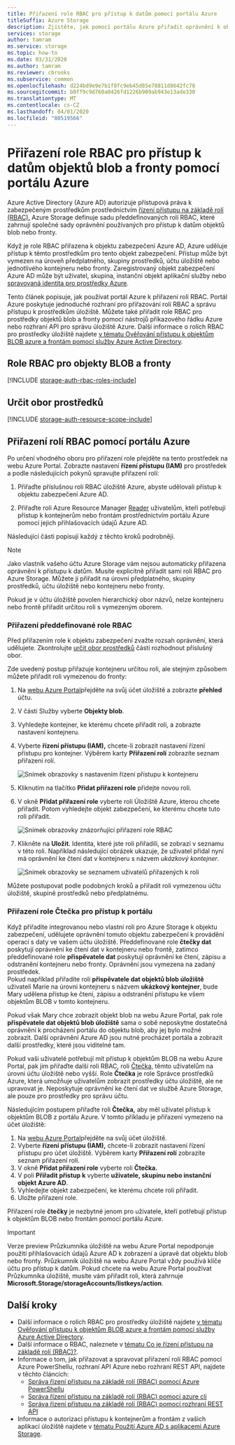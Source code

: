 ```yaml
---
title: Přiřazení role RBAC pro přístup k datům pomocí portálu Azure
titleSuffix: Azure Storage
description: Zjistěte, jak pomocí portálu Azure přiřadit oprávnění k objektu zabezpečení služby Azure Active Directory pomocí řízení přístupu na základě rolí (RBAC). Azure Storage podporuje integrované a vlastní role RBAC pro ověřování prostřednictvím Azure AD.
services: storage
author: tamram
ms.service: storage
ms.topic: how-to
ms.date: 03/31/2020
ms.author: tamram
ms.reviewer: cbrooks
ms.subservice: common
ms.openlocfilehash: d224bd9e9e7b1f8fc9eb45d85e78811d8642fc78
ms.sourcegitcommit: b0ff9c9d760a0426fd1226b909ab943e13ade330
ms.translationtype: MT
ms.contentlocale: cs-CZ
ms.lasthandoff: 04/01/2020
ms.locfileid: "80519566"
---
```

# <a name="use-the-azure-portal-to-assign-an-rbac-role-for-access-to-blob-and-queue-data"></a>Přiřazení role RBAC pro přístup k datům objektů blob a fronty pomocí portálu Azure

Azure Active Directory (Azure AD) autorizuje přístupová práva k zabezpečeným prostředkům prostřednictvím [řízení přístupu na základě rolí (RBAC).](../../role-based-access-control/overview.md) Azure Storage definuje sadu předdefinovaných rolí RBAC, které zahrnují společné sady oprávnění používaných pro přístup k datům objektů blob nebo fronty.

Když je role RBAC přiřazena k objektu zabezpečení Azure AD, Azure uděluje přístup k těmto prostředkům pro tento objekt zabezpečení. Přístup může být vymezen na úroveň předplatného, skupiny prostředků, účtu úložiště nebo jednotlivého kontejneru nebo fronty. Zaregistrovaný objekt zabezpečení Azure AD může být uživatel, skupina, instanční objekt aplikační služby nebo [spravovaná identita pro prostředky Azure](../../active-directory/managed-identities-azure-resources/overview.md).

Tento článek popisuje, jak používat portál Azure k přiřazení rolí RBAC. Portál Azure poskytuje jednoduché rozhraní pro přiřazování rolí RBAC a správu přístupu k prostředkům úložiště. Můžete také přiřadit role RBAC pro prostředky objektů blob a fronty pomocí nástrojů příkazového řádku Azure nebo rozhraní API pro správu úložiště Azure. Další informace o rolích RBAC pro prostředky úložiště najdete [v tématu Ověřování přístupu k objektům BLOB azure a frontám pomocí služby Azure Active Directory](storage-auth-aad.md).

## <a name="rbac-roles-for-blobs-and-queues"></a>Role RBAC pro objekty BLOB a fronty

[!INCLUDE [storage-auth-rbac-roles-include](../../../includes/storage-auth-rbac-roles-include.md)]

## <a name="determine-resource-scope"></a>Určit obor prostředků

[!INCLUDE [storage-auth-resource-scope-include](../../../includes/storage-auth-resource-scope-include.md)]

## <a name="assign-rbac-roles-using-the-azure-portal"></a>Přiřazení rolí RBAC pomocí portálu Azure

Po určení vhodného oboru pro přiřazení role přejděte na tento prostředek na webu Azure Portal. Zobrazte nastavení **řízení přístupu (IAM)** pro prostředek a podle následujících pokynů spravujte přiřazení rolí:

1. Přiřaďte příslušnou roli RBAC úložiště Azure, abyste udělovali přístup k objektu zabezpečení Azure AD.

1. Přiřaďte roli Azure Resource Manager [Reader](../../role-based-access-control/built-in-roles.md#reader) uživatelům, kteří potřebují přístup k kontejnerům nebo frontám prostřednictvím portálu Azure pomocí jejich přihlašovacích údajů Azure AD. 

Následující části popisují každý z těchto kroků podrobněji.

> [!NOTE]
> Jako vlastník vašeho účtu Azure Storage vám nejsou automaticky přiřazena oprávnění k přístupu k datům. Musíte explicitně přiřadit sami roli RBAC pro Azure Storage. Můžete ji přiřadit na úrovni předplatného, skupiny prostředků, účtu úložiště nebo kontejneru nebo fronty.
>
> Pokud je v účtu úložiště povolen hierarchický obor názvů, nelze kontejneru nebo frontě přiřadit určitou roli s vymezeným oborem.

### <a name="assign-a-built-in-rbac-role"></a>Přiřazení předdefinované role RBAC

Před přiřazením role k objektu zabezpečení zvažte rozsah oprávnění, která udělujete. Zkontrolujte [určit obor prostředků](#determine-resource-scope) části rozhodnout příslušný obor.

Zde uvedený postup přiřazuje kontejneru určitou roli, ale stejným způsobem můžete přiřadit roli vymezenou do fronty:

1. Na [webu Azure Portal](https://portal.azure.com)přejděte na svůj účet úložiště a zobrazte **přehled** účtu.
1. V části Služby vyberte **Objekty blob**.
1. Vyhledejte kontejner, ke kterému chcete přiřadit roli, a zobrazte nastavení kontejneru.
1. Vyberte **řízení přístupu (IAM),** chcete-li zobrazit nastavení řízení přístupu pro kontejner. Výběrem karty **Přiřazení rolí** zobrazíte seznam přiřazení rolí.

    ![Snímek obrazovky s nastavením řízení přístupu k kontejneru](media/storage-auth-aad-rbac-portal/portal-access-control-for-storage.png)

1. Kliknutím na tlačítko **Přidat přiřazení role** přidejte novou roli.
1. V okně **Přidat přiřazení role** vyberte roli Úložiště Azure, kterou chcete přiřadit. Potom vyhledejte objekt zabezpečení, ke kterému chcete tuto roli přiřadit.

    ![Snímek obrazovky znázorňující přiřazení role RBAC](media/storage-auth-aad-rbac-portal/add-rbac-role.png)

1. Klikněte na **Uložit**. Identita, které jste roli přiřadili, se zobrazí v seznamu v této roli. Například následující obrázek ukazuje, že uživatel přidal nyní má oprávnění ke čtení dat v kontejneru s názvem *ukázkový kontejner*.

    ![Snímek obrazovky se seznamem uživatelů přiřazených k roli](media/storage-auth-aad-rbac-portal/container-scoped-role.png)

Můžete postupovat podle podobných kroků a přiřadit roli vymezenou účtu úložiště, skupině prostředků nebo předplatnému.

### <a name="assign-the-reader-role-for-portal-access"></a>Přiřazení role Čtečka pro přístup k portálu

Když přiřadíte integrovanou nebo vlastní roli pro Azure Storage k objektu zabezpečení, udělujete oprávnění tomuto objektu zabezpečení k provádění operací s daty ve vašem účtu úložiště. Předdefinované role **čtečky dat** poskytují oprávnění ke čtení dat v kontejneru nebo frontě, zatímco předdefinované role **přispěvatele dat** poskytují oprávnění ke čtení, zápisu a odstranění kontejneru nebo fronty. Oprávnění jsou vymezena na zadaný prostředek.  
Pokud například přiřadíte roli **přispěvatele dat objektů blob úložiště** uživateli Marie na úrovni kontejneru s názvem **ukázkový kontejner**, bude Mary udělena přístup ke čtení, zápisu a odstranění přístupu ke všem objektům BLOB v tomto kontejneru.

Pokud však Mary chce zobrazit objekt blob na webu Azure Portal, pak role **přispěvatele dat objektů blob úložiště** sama o sobě neposkytne dostatečná oprávnění k procházení portálu do objektu blob, aby jej bylo možné zobrazit. Další oprávnění Azure AD jsou nutné procházet portála a zobrazit další prostředky, které jsou viditelné tam.

Pokud vaši uživatelé potřebují mít přístup k objektům BLOB na webu Azure Portal, pak jim přiřaďte další roli RBAC, roli [Čtečka,](../../role-based-access-control/built-in-roles.md#reader) těmto uživatelům na úrovni účtu úložiště nebo vyšší. Role **Čtečka** je role Správce prostředků Azure, která umožňuje uživatelům zobrazit prostředky účtu úložiště, ale ne upravovat je. Neposkytuje oprávnění ke čtení dat ve službě Azure Storage, ale pouze pro prostředky pro správu účtu.

Následujícím postupem přiřaďte roli **Čtečka,** aby měl uživatel přístup k objektům BLOB z portálu Azure. V tomto příkladu je přiřazení vymezeno na účet úložiště:

1. Na [webu Azure Portal](https://portal.azure.com)přejděte na svůj účet úložiště.
1. Vyberte **řízení přístupu (IAM),** chcete-li zobrazit nastavení řízení přístupu pro účet úložiště. Výběrem karty **Přiřazení rolí** zobrazíte seznam přiřazení rolí.
1. V okně **Přidat přiřazení role** vyberte roli **Čtečka.** 
1. V poli **Přiřadit přístup k** vyberte **uživatele, skupinu nebo instanční objekt Azure AD**.
1. Vyhledejte objekt zabezpečení, ke kterému chcete roli přiřadit.
1. Uložte přiřazení role.

Přiřazení role **čtečky** je nezbytné jenom pro uživatele, kteří potřebují přístup k objektům BLOB nebo frontám pomocí portálu Azure.

> [!IMPORTANT]
> Verze preview Průzkumníka úložiště na webu Azure Portal nepodporuje použití přihlašovacích údajů Azure AD k zobrazení a úpravě dat objektu blob nebo fronty. Průzkumník úložiště na webu Azure Portal vždy používá klíče účtu pro přístup k datům. Pokud chcete na webu Azure Portal používat Průzkumníka úložiště, musíte vám přiřadit roli, která zahrnuje **Microsoft.Storage/storageAccounts/listkeys/action**.

## <a name="next-steps"></a>Další kroky

- Další informace o rolích RBAC pro prostředky úložiště najdete [v tématu Ověřování přístupu k objektům BLOB azure a frontám pomocí služby Azure Active Directory](storage-auth-aad.md). 
- Další informace o RBAC, naleznete v [tématu Co je řízení přístupu na základě rolí (RBAC)?](../../role-based-access-control/overview.md).
- Informace o tom, jak přiřazovat a spravovat přiřazení rolí RBAC pomocí Azure PowerShellu, rozhraní API Azure nebo rozhraní REST API, najdete v těchto článcích:
    - [Správa řízení přístupu na základě rolí (RBAC) pomocí Azure PowerShellu](../../role-based-access-control/role-assignments-powershell.md)
    - [Správa řízení přístupu na základě rolí (RBAC) pomocí azure cli](../../role-based-access-control/role-assignments-cli.md)
    - [Správa řízení přístupu na základě rolí (RBAC) pomocí rozhraní REST API](../../role-based-access-control/role-assignments-rest.md)
- Informace o autorizaci přístupu k kontejnerům a frontám z vašich aplikací úložiště najdete v [tématu Použití Azure AD s aplikacemi Azure Storage](storage-auth-aad-app.md).
